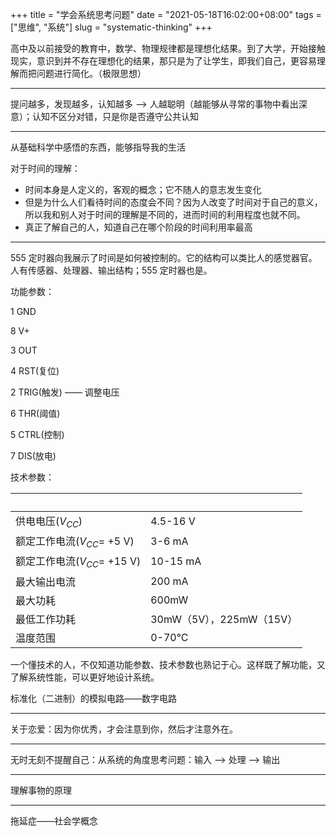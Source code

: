 +++
title = "学会系统思考问题"
date = "2021-05-18T16:02:00+08:00"
tags = ["思维", "系统"]
slug = "systematic-thinking"
+++

高中及以前接受的教育中，数学、物理规律都是理想化结果。到了大学，开始接触现实，意识到并不存在理想化的结果，那只是为了让学生，即我们自己，更容易理解而把问题进行简化。（极限思想）

---

提问越多，发现越多，认知越多 --> 人越聪明（越能够从寻常的事物中看出深意）；认知不区分对错，只是你是否遵守公共认知

---

从基础科学中感悟的东西，能够指导我的生活

对于时间的理解：

- 时间本身是人定义的，客观的概念；它不随人的意志发生变化
- 但是为什么人们看待时间的态度会不同？因为人改变了时间对于自己的意义，所以我和别人对于时间的理解是不同的，进而时间的利用程度也就不同。
- 真正了解自己的人，知道自己在哪个阶段的时间利用率最高

---

555 定时器向我展示了时间是如何被控制的。它的结构可以类比人的感觉器官。人有传感器、处理器、输出结构；555 定时器也是。

功能参数：

1 GND

8 V+

3 OUT

4 RST(复位)

2 TRIG(触发) —— 调整电压

6 THR(阈值)

5 CTRL(控制)

7 DIS(放电)

技术参数：

 &nbsp; | &nbsp;
 --- | ---
供电电压($V_{CC}$) | 4.5-16 V
额定工作电流($V_{CC}$= +5 V) | 3-6 mA
额定工作电流($V_{CC}$= +15 V) | 10-15 mA
最大输出电流 | 200 mA
最大功耗 | 600mW
最低工作功耗 | 30mW（5V），225mW（15V）
温度范围 | 0-70°C

一个懂技术的人，不仅知道功能参数、技术参数也熟记于心。这样既了解功能，又了解系统性能，可以更好地设计系统。

标准化（二进制）的模拟电路——数字电路

---

关于恋爱：因为你优秀，才会注意到你，然后才注意外在。

---

无时无刻不提醒自己：从系统的角度思考问题：输入 --> 处理 --> 输出

---

理解事物的原理

---

拖延症——社会学概念
